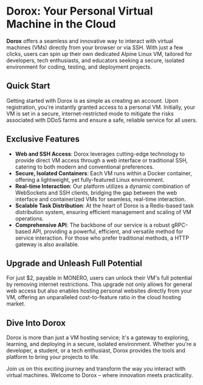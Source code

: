# Dorox: Your Personal Virtual Machine in the Cloud

**Dorox** offers a seamless and innovative way to interact with virtual machines (VMs) directly from your browser or via SSH. With just a few clicks, users can spin up their own dedicated Alpine Linux VM, tailored for developers, tech enthusiasts, and educators seeking a secure, isolated environment for coding, testing, and deployment projects.

## Quick Start

Getting started with Dorox is as simple as creating an account. Upon registration, you're instantly granted access to a personal VM. Initially, your VM is set in a secure, internet-restricted mode to mitigate the risks associated with DDoS farms and ensure a safe, reliable service for all users.

## Exclusive Features

- **Web and SSH Access**: Dorox leverages cutting-edge technology to provide direct VM access through a web interface or traditional SSH, catering to both modern and conventional preferences.
- **Secure, Isolated Containers**: Each VM runs within a Docker container, offering a lightweight, yet fully-featured Linux environment.
- **Real-time Interaction**: Our platform utilizes a dynamic combination of WebSockets and SSH clients, bridging the gap between the web interface and containerized VMs for seamless, real-time interaction.
- **Scalable Task Distribution**: At the heart of Dorox is a Redis-based task distribution system, ensuring efficient management and scaling of VM operations.
- **Comprehensive API**: The backbone of our service is a robust gRPC-based API, providing a powerful, efficient, and versatile method for service interaction. For those who prefer traditional methods, a HTTP gateway is also available.

## Upgrade and Unleash Full Potential

For just $2, payable in MONERO, users can unlock their VM's full potential by removing internet restrictions. This upgrade not only allows for general web access but also enables hosting personal websites directly from your VM, offering an unparalleled cost-to-feature ratio in the cloud hosting market.

## Dive Into Dorox

Dorox is more than just a VM hosting service; it's a gateway to exploring, learning, and deploying in a secure, isolated environment. Whether you're a developer, a student, or a tech enthusiast, Dorox provides the tools and platform to bring your projects to life.

Join us on this exciting journey and transform the way you interact with virtual machines. Welcome to Dorox – where innovation meets practicality.
